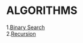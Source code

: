 # ALGORITHMS
1.[Binary Search](https://github.com/compl3xX/ROAD-TO-DSA/tree/main/ALGORITHMS/Binary%20Search)\
2.[Recursion](https://github.com/compl3xX/ROAD-TO-DSA/tree/main/ALGORITHMS/Recursion)

